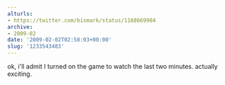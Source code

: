 ```yaml
---
alturls:
- https://twitter.com/bismark/status/1168669984
archive:
- 2009-02
date: '2009-02-02T02:58:03+00:00'
slug: '1233543483'
---
```


ok, i'll admit I turned on the game to watch the last two minutes. actually exciting.

